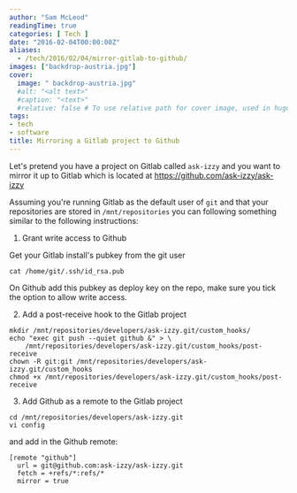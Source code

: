 ```yaml
---
author: "Sam McLeod"
readingTime: true
categories: [ Tech ]
date: "2016-02-04T00:00:00Z"
aliases:
  - /tech/2016/02/04/mirror-gitlab-to-github/
images: ["backdrop-austria.jpg"]
cover:
  image: " backdrop-austria.jpg"
  #alt: "<alt text>"
  #caption: "<text>"
  #relative: false # To use relative path for cover image, used in hugo Page-bundles
tags:
- tech
- software
title: Mirroring a Gitlab project to Github
---
```


Let's pretend you have a project on Gitlab called `ask-izzy` and you want to mirror it up to Gitlab which is located at <https://github.com/ask-izzy/ask-izzy>

Assuming you're running Gitlab as the default user of `git` and that your repositories are stored in `/mnt/repositories` you can following something similar to the following instructions:

1. Grant write access to Github

Get your Gitlab install's pubkey from the git user

```shell
cat /home/git/.ssh/id_rsa.pub
```

On Github add this pubkey as deploy key on the repo, make sure you tick the option to allow write access.

2. Add a post-receive hook to the Gitlab project

```shell
mkdir /mnt/repositories/developers/ask-izzy.git/custom_hooks/
echo "exec git push --quiet github &" > \
    /mnt/repositories/developers/ask-izzy.git/custom_hooks/post-receive
chown -R git:git /mnt/repositories/developers/ask-izzy.git/custom_hooks
chmod +x /mnt/repositories/developers/ask-izzy.git/custom_hooks/post-receive
```

3. Add Github as a remote to the Gitlab project

```shell
cd /mnt/repositories/developers/ask-izzy.git
vi config
```

and add in the Github remote:

```shell
[remote "github"]
  url = git@github.com:ask-izzy/ask-izzy.git
  fetch = +refs/*:refs/*
  mirror = true
```
